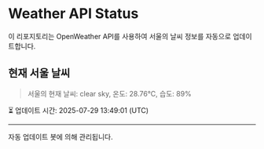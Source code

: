 
# Weather API Status

이 리포지토리는 OpenWeather API를 사용하여 서울의 날씨 정보를 자동으로 업데이트합니다.

## 현재 서울 날씨
> 서울의 현재 날씨: clear sky, 온도: 28.76°C, 습도: 89%

⏳ 업데이트 시간: 2025-07-29 13:49:01 (UTC)

---
자동 업데이트 봇에 의해 관리됩니다.
